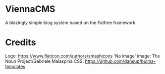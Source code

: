 # ViennaCMS
A blazingly simple blog system based on the Fatfree framework

# Credits
Logo: https://www.flaticon.com/authors/smashicons
'No image' image: The Noun Project/Gabriele Malaspina
CSS: https://github.com/dansup/bulma-templates